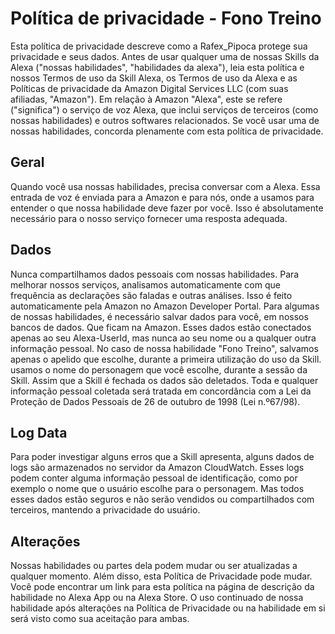 # Política de privacidade - Fono Treino

Esta política de privacidade descreve como a Rafex_Pipoca protege sua privacidade e seus dados.
Antes de usar qualquer uma de nossas Skills da Alexa ("nossas habilidades", "habilidades da alexa"), leia esta política e nossos Termos de uso da Skill Alexa, os Termos de uso da Alexa e as Políticas de privacidade da Amazon Digital Services LLC (com suas afiliadas, "Amazon").
Em relação à Amazon "Alexa", este se refere ("significa") o serviço de voz Alexa, que inclui serviços de terceiros (como nossas habilidades) e outros softwares relacionados.
Se você usar uma de nossas habilidades, concorda plenamente com esta política de privacidade.

## Geral

Quando você usa nossas habilidades, precisa conversar com a Alexa. Essa entrada de voz é enviada para a Amazon e para nós, onde a usamos para entender o que nossa habilidade deve fazer por você. Isso é absolutamente necessário para o nosso serviço fornecer uma resposta adequada.

## Dados

Nunca compartilhamos dados pessoais com nossas habilidades.
Para melhorar nossos serviços, analisamos automaticamente com que frequência as declarações são faladas e outras análises. Isso é feito automaticamente pela Amazon no Amazon Developer Portal.
Para algumas de nossas habilidades, é necessário salvar dados para você, em nossos bancos de dados. Que ficam na Amazon. Esses dados estão conectados apenas ao seu Alexa-UserId, mas nunca ao seu nome ou a qualquer outra informação pessoal. No caso de nossa habilidade "Fono Treino", salvamos apenas o apelido que escolhe, durante a primeira utilização do uso da Skill. usamos o nome do personagem que você escolhe, durante a sessão da Skill. Assim que a Skill é fechada os dados são deletados.
Toda e qualquer informação pessoal coletada será tratada em concordância com a Lei da Proteção de Dados Pessoais de 26 de outubro de 1998 (Lei n.º67/98).

## Log Data

Para poder investigar alguns erros que a Skill apresenta, alguns dados de logs são armazenados no servidor da Amazon CloudWatch. Esses logs podem conter alguma informação pessoal de identificação, como por exemplo o nome que o usuário escolhe para o personagem. Mas todos esses dados estão seguros e não serão vendidos ou compartilhados com terceiros, mantendo a privacidade do usuário.


## Alterações

Nossas habilidades ou partes dela podem mudar ou ser atualizadas a qualquer momento. Além disso, esta Política de Privacidade pode mudar. Você pode encontrar um link para esta política na página de descrição da habilidade no Alexa App ou na Alexa Store. O uso continuado de nossa habilidade após alterações na Política de Privacidade ou na habilidade em si será visto como sua aceitação para ambas.
